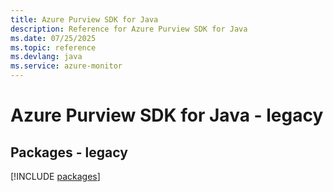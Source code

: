 ```yaml
---
title: Azure Purview SDK for Java
description: Reference for Azure Purview SDK for Java
ms.date: 07/25/2025
ms.topic: reference
ms.devlang: java
ms.service: azure-monitor
---
```

# Azure Purview SDK for Java - legacy
## Packages - legacy
[!INCLUDE [packages](purview-index.md)]